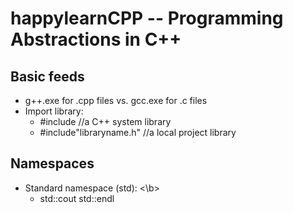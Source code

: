 # happylearnCPP -- Programming Abstractions in C++ 
## Basic feeds
- g++.exe for .cpp files vs. gcc.exe for .c files
- Import library:
  - #include<libraryname> //a C++ system library
  - #include"libraryname.h" //a local project library

## Namespaces
- Standard namespace (std): <\b>
   - std::cout   std::endl
    
  

